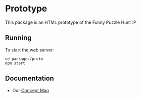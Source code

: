 # Prototype

This package is an HTML prototype of the Funny Puzzle Hunt :P

## Running

To start the web server:

```shell
cd packages/proto
npm start
```

## Documentation

- Our [Concept Map](IAGraph.pdf)

